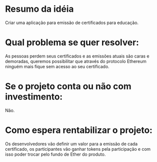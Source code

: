 # Resumo da idéia
Criar uma aplicação para emissão de certificados para educação.

# Qual problema se quer resolver:
As pessoas perdem seus certificados e as emissões atuais são caras e demoradas, queremos possibilitar que através do protocolo Ethereum ninguém mais fique sem acesso ao seu certificado.

# Se o projeto conta ou não com investimento:
Não.

# Como espera rentabilizar o projeto:
Os desenvolvedores vão definir um valor para a emissão de cada certificado, os participantes vão ganhar tokens pela participação e com isso poder trocar pelo fundo de Ether do produto.
